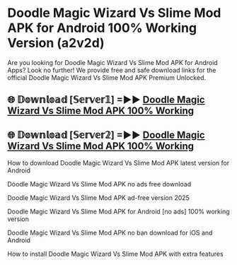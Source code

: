 # Doodle Magic Wizard Vs Slime Mod APK for Android 100% Working Version (a2v2d)

Are you looking for Doodle Magic Wizard Vs Slime Mod APK for Android Apps? Look no further! We provide free and safe download links for the official Doodle Magic Wizard Vs Slime Mod APK Premium Unlocked.

## 🌐 𝔻𝕠𝕨𝕟𝕝𝕠𝕒𝕕 [𝕊𝕖𝕣𝕧𝕖𝕣𝟙] =►► [Doodle Magic Wizard Vs Slime Mod APK 100% Working](https://modyoloo.pages.dev?q=Doodle+Magic+Wizard+Vs+Slime+Mod+APK)

## 🌐 𝔻𝕠𝕨𝕟𝕝𝕠𝕒𝕕 [𝕊𝕖𝕣𝕧𝕖𝕣𝟚] =►► [Doodle Magic Wizard Vs Slime Mod APK 100% Working](https://modyoloo.pages.dev?q=Doodle+Magic+Wizard+Vs+Slime+Mod+APK)

How to download Doodle Magic Wizard Vs Slime Mod APK latest version for Android

Doodle Magic Wizard Vs Slime Mod APK no ads free download

Doodle Magic Wizard Vs Slime Mod APK ad-free version 2025

Doodle Magic Wizard Vs Slime Mod APK for Android [no ads] 100% working version

Doodle Magic Wizard Vs Slime Mod APK no ban download for iOS and Android

How to install Doodle Magic Wizard Vs Slime Mod APK with extra features